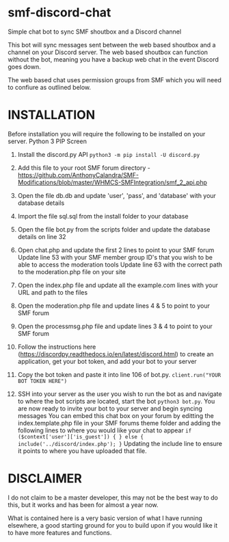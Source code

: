 # smf-discord-chat
Simple chat bot to sync SMF shoutbox and a Discord channel

This bot will sync messages sent between the web based shoutbox and a channel on your Discord server.  The web based shoutbox can function without the bot, meaning you have a backup web chat in the event Discord goes down.

The web based chat uses permission groups from SMF which you will need to confiure as outlined below.


# INSTALLATION

Before installation you will require the following to be installed on your server.
Python 3
PIP
Screen

1)	Install the discord.py API
	`python3 -m pip install -U discord.py`
	
2)	Add this file to your root SMF forum directory - https://github.com/AnthonyCalandra/SMF-Modifications/blob/master/WHMCS-SMFIntegration/smf_2_api.php

3)	Open the file db.db and update 'user', 'pass', and 'database' with your database details

4)	Import the file sql.sql from the install folder to your database

5)	Open the file bot.py from the scripts folder and update the database details on line 32
	
6)	Open chat.php and update the first 2 lines to point to your SMF forum
	Update line 53 with your SMF member group ID's that you wish to be able to access the moderation tools
	Update line 63 with the correct path to the moderation.php file on your site

7)	Open the index.php file and update all the example.com lines with your URL and path to the files

8)	Open the moderation.php file and update lines 4 & 5 to point to your SMF forum

9)	Open the processmsg.php file and update lines 3 & 4 to point to your SMF forum

10) Follow the instructions here (https://discordpy.readthedocs.io/en/latest/discord.html) to create an application, get your bot token, and add your bot to your server

11) Copy the bot token and paste it into line 106 of bot.py.
	`client.run("YOUR BOT TOKEN HERE")`
	
12) SSH into your server as the user you wish to run the bot as and navigate to where the bot scripts are located, start the bot `python3 bot.py`. You are now ready to invite your bot to your server and begin syncing messages
	You can embed this chat box on your forum by editting the index.template.php file in your SMF forums theme folder and adding the following lines to where you would like your chat to appear
	`if ($context['user']['is_guest'])
		{
		}
	else
		{
			include('../discord/index.php');
		}`
	Updating the include line to ensure it points to where you have uploaded that file.

# DISCLAIMER

I do not claim to be a master developer, this may not be the best way to do this, but it works and has been for almost a year now.

What is contained here is a very basic version of what I have running elsewhere, a good starting ground for you to build upon if you would like it to have more features and functions.